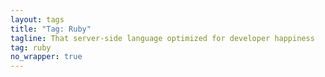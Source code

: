 ```yaml
---
layout: tags
title: "Tag: Ruby"
tagline: That server-side language optimized for developer happiness
tag: ruby
no_wrapper: true
---
```

